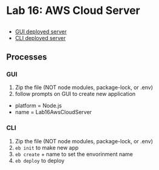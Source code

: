 # Lab 16: AWS Cloud Server

## 
- [GUI deployed server](http://lab16awscloudserver-env.eba-aeygra2b.us-east-2.elasticbeanstalk.com/)
- [CLI deployed server]()


## Processes
### GUI
1. Zip the file (NOT node modules, package-lock, or .env)
1. follow prompts on GUI to create new application
  - platform = Node.js
  - name = Lab16AwsCloudServer

### CLI
1. Zip the file (NOT node modules, package-lock, or .env)
1. `eb init` to make new app
1. `eb create` + name to set the envorinment name
1. `eb deploy` to deploy